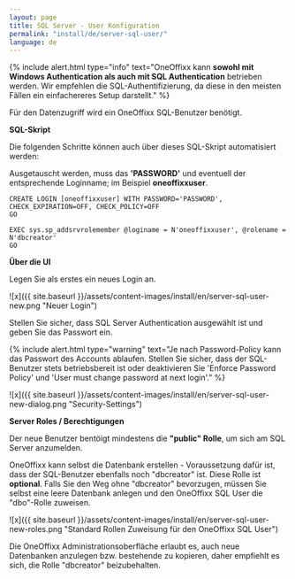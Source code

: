 ```yaml
---
layout: page
title: SQL Server - User Konfiguration
permalink: "install/de/server-sql-user/"
language: de
---
```


{% include alert.html type="info" text="OneOffixx kann <b>sowohl mit Windows Authentication als auch mit SQL Authentication</b> betrieben werden. Wir empfehlen die SQL-Authentifizierung, da diese in den meisten Fällen ein einfachereres Setup darstellt." %}

Für den Datenzugriff wird ein OneOffixx SQL-Benutzer benötigt. 

__SQL-Skript__

Die folgenden Schritte können auch über dieses SQL-Skript automatisiert werden:

Ausgetauscht werden, muss das __'PASSWORD'__ und eventuell der entsprechende Loginname; im Beispiel __oneoffixxuser__.

    CREATE LOGIN [oneoffixxuser] WITH PASSWORD='PASSWORD', CHECK_EXPIRATION=OFF, CHECK_POLICY=OFF
    GO
    
    EXEC sys.sp_addsrvrolemember @loginame = N'oneoffixxuser', @rolename = N'dbcreator'
    GO

__Über die UI__

Legen Sie als erstes ein neues Login an. 

![x]({{ site.baseurl }}/assets/content-images/install/en/server-sql-user-new.png "Neuer Login")

Stellen Sie sicher, dass SQL Server Authentication ausgewählt ist und geben Sie das Passwort ein. 

{% include alert.html type="warning" text="Je nach Password-Policy kann das Passwort des Accounts ablaufen. Stellen Sie sicher, dass der SQL-Benutzer stets betriebsbereit ist oder deaktivieren Sie 'Enforce Password Policy' und 'User must change password at next login'." %}

![x]({{ site.baseurl }}/assets/content-images/install/en/server-sql-user-new-dialog.png "Security-Settings")

__Server Roles / Berechtigungen__

Der neue Benutzer bentöigt mindestens die __"public" Rolle__, um sich am SQL Server anzumelden.

OneOffixx kann selbst die Datenbank erstellen - Voraussetzung dafür ist, dass der SQL-Benutzer ebenfalls noch "dbcreator" ist. Diese Rolle ist __optional__. Falls Sie den Weg ohne "dbcreator" bevorzugen, müssen Sie selbst eine leere Datenbank anlegen und den OneOffixx SQL User die "dbo"-Rolle zuweisen.

![x]({{ site.baseurl }}/assets/content-images/install/en/server-sql-user-new-roles.png "Standard Rollen Zuweisung für den OneOffixx SQL User")

Die OneOffixx Administrationsoberfläche erlaubt es, auch neue Datenbanken anzulegen bzw. bestehende zu kopieren, daher empfiehlt es sich, die Rolle "dbcreator" beizubehalten.


